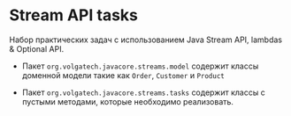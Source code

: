 # Stream API tasks
Набор практических задач с использованием Java Stream API, lambdas &amp; Optional API.

- Пакет `org.volgatech.javacore.streams.model` содержит классы доменной модели такие как `Order`, `Customer` и `Product`

- Пакет `org.volgatech.javacore.streams.tasks` содержит классы с пустыми методами, которые необходимо реализовать.
  
